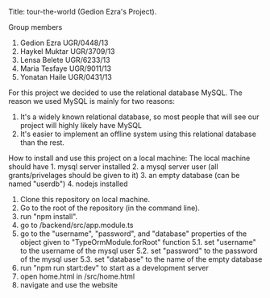 Title: tour-the-world (Gedion Ezra's Project).

Group members

1. Gedion Ezra UGR/0448/13
2. Haykel Muktar UGR/3709/13
3. Lensa Belete UGR/6233/13
4. Maria Tesfaye UGR/9011/13
5. Yonatan Haile UGR/0431/13

For this project we decided to use the relational database MySQL. The reason we used MySQL is mainly for two reasons:
  1. It's a widely known relational database, so most people that will see our project will highly likely have MySQL
  2. It's easier to implement an offline system using this relational database than the rest.

How to install and use this project on a local machine:
  The local machine should have
    1. mysql server installed
    2. a mysql server user (all grants/privelages should be given to it)
    3. an empty database (can be named "userdb")
    4. nodejs installed
  
  1. Clone this repository on local machine.
  2. Go to the root of the repository (in the command line).
  3. run "npm install".
  4. go to /backend/src/app.module.ts
  5. go to the "username", "password", and "database" properties of the object given to "TypeOrmModule.forRoot" function
     5.1. set "username" to the username of the mysql user
     5.2. set "password" to the password of the mysql user
     5.3. set "database" to the name of the empty database
  6. run "npm run start:dev" to start as a development server
  7. open home.html in /src/home.html
  8. navigate and use the website
     
